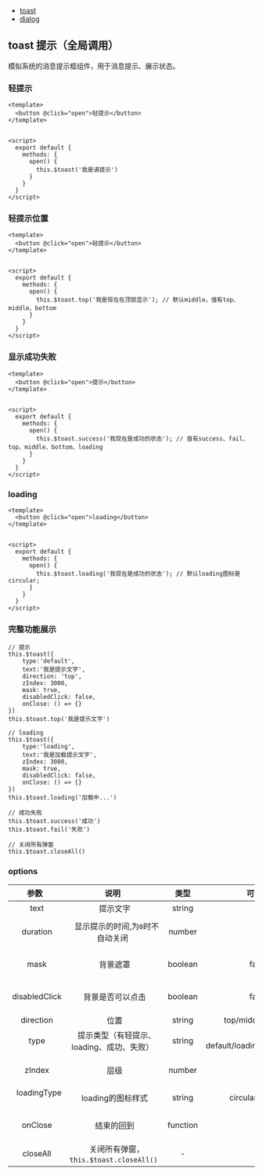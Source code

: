 - [toast](https://github.com/wclimb/wat/blob/master/docs-old/zh-CN/toast.md)
- [dialog](https://github.com/wclimb/wat/blob/master/docs-old/zh-CN/dialog.md)

## toast 提示（全局调用）

模拟系统的消息提示框组件，用于消息提示、展示状态。

### 轻提示
```
<template>
  <button @click="open">轻提示</button>
</template>


<script>
  export default {
    methods: {
      open() {
        this.$toast('我是请提示')
      }
    }
  }
</script>
```
### 轻提示位置

```
<template>
  <button @click="open">轻提示</button>
</template>


<script>
  export default {
    methods: {
      open() {
        this.$toast.top('我是现在在顶部显示'); // 默认middle，值有top、middle、bottom
      }
    }
  }
</script>
```

### 显示成功失败

```
<template>
  <button @click="open">提示</button>
</template>


<script>
  export default {
    methods: {
      open() {
        this.$toast.success('我现在是成功的状态'); // 值有success、fail、top、middle、bottom、loading
      }
    }
  }
</script>
```
### loading

```
<template>
  <button @click="open">loading</button>
</template>


<script>
  export default {
    methods: {
      open() {
        this.$toast.loading('我现在是成功的状态'); // 默认loading图标是circular; 
      }
    }
  }
</script>
```
### 完整功能展示
```
// 提示
this.$toast({
    type:'default',
    text:'我是提示文字',
    direction: 'top',
    zIndex: 3000,
    mask: true,
    disabledClick: false,
    onClose: () => {}
})
this.$toast.top('我是提示文字')

// loading
this.$toast({
    type:'loading',
    text:'我是加载提示文字',
    zIndex: 3000,
    mask: true,
    disabledClick: false,
    onClose: () => {}
})
this.$toast.loading('加载中...')

// 成功失败
this.$toast.success('成功')
this.$toast.fail('失败')

// 关闭所有弹窗
this.$toast.closeAll()
```
### options
| 参数   | 说明    |  类型  |  可选值 | 默认值|
| :----: | :----:   | :----: |:----: |:----: |
|   text    |   提示文字    |   string    |  -    |  -    |
|   duration    |   显示提示的时间,为`0`时不自动关闭    |   number    |  -    |  3000    |
|   mask    |   背景遮罩    |   boolean    |  false    |  false/true   |
|   disabledClick    |   背景是否可以点击    |   boolean    |  false    |  false/true    |
|   direction    |   位置    |   string    |  top/middle/bottom    |   middle   |
|   type    |   提示类型（有轻提示、loading、成功、失败）    |   string    |   default/loading/success/fail   |  default    |
|   zIndex    |   层级    |   number    |  -    |  2000    |
|   loadingType    |   loading的图标样式    |   string    |  circular/spinner    |  circular    |
|   onClose    |   结束的回到    |   function    |  -    |  -    |
|   closeAll    |   关闭所有弹窗， `this.$toast.closeAll()`   |   -    |  -    |  -    |
